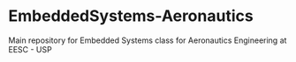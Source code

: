 # EmbeddedSystems-Aeronautics
Main repository for Embedded Systems class for Aeronautics Engineering at EESC - USP
